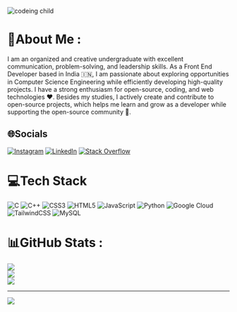 ![codeing child](https://github.com/user-attachments/assets/2938e73a-85ce-41d4-80a4-d8d393a507ca)

# 💫About Me :
I am an organized and creative undergraduate with excellent communication, problem-solving, and leadership skills. As a Front End Developer based in India 🇮🇳, I am passionate about exploring opportunities in Computer Science Engineering while efficiently developing high-quality projects. I have a strong enthusiasm for open-source, coding, and web technologies ❤️. Besides my studies, I actively create and contribute to open-source projects, which helps me learn and grow as a developer while supporting the open-source community 🌟.

## 🌐Socials
[![Instagram](https://img.shields.io/badge/Instagram-%23E4405F.svg?logo=Instagram&logoColor=white)](https://instagram.com/vishantchoudharry) [![LinkedIn](https://img.shields.io/badge/LinkedIn-%230077B5.svg?logo=linkedin&logoColor=white)](https://linkedin.com/in/vishantrathi) [![Stack Overflow](https://img.shields.io/badge/-Stackoverflow-FE7A16?logo=stack-overflow&logoColor=white)](https://stackoverflow.com/users/vishant-choudhary) 

# 💻Tech Stack
![C](https://img.shields.io/badge/c-%2300599C.svg?style=for-the-badge&logo=c&logoColor=white) ![C++](https://img.shields.io/badge/c++-%2300599C.svg?style=for-the-badge&logo=c%2B%2B&logoColor=white) ![CSS3](https://img.shields.io/badge/css3-%231572B6.svg?style=for-the-badge&logo=css3&logoColor=white) ![HTML5](https://img.shields.io/badge/html5-%23E34F26.svg?style=for-the-badge&logo=html5&logoColor=white) ![JavaScript](https://img.shields.io/badge/javascript-%23323330.svg?style=for-the-badge&logo=javascript&logoColor=%23F7DF1E) ![Python](https://img.shields.io/badge/python-3670A0?style=for-the-badge&logo=python&logoColor=ffdd54) ![Google Cloud](https://img.shields.io/badge/Google%20Cloud-%234285F4.svg?style=for-the-badge&logo=google-cloud&logoColor=white) ![TailwindCSS](https://img.shields.io/badge/tailwindcss-%2338B2AC.svg?style=for-the-badge&logo=tailwind-css&logoColor=white) ![MySQL](https://img.shields.io/badge/mysql-%2300f.svg?style=for-the-badge&logo=mysql&logoColor=white)
# 📊GitHub Stats :
![](https://github-readme-stats.vercel.app/api?username=vishantrathi&theme=dark&hide_border=false&include_all_commits=false&count_private=true)<br/>
![](https://github-readme-streak-stats.herokuapp.com/?user=vishantrathi&theme=dark&hide_border=false)<br/>
![](https://github-readme-stats.vercel.app/api/top-langs/?username=vishantrathi&theme=dark&hide_border=false&include_all_commits=false&count_private=true&layout=compact)

---
[![](https://visitcount.itsvg.in/api?id=vishantrathi&icon=0&color=0)](https://visitcount.itsvg.in)
